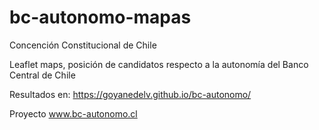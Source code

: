 # bc-autonomo-mapas
Concención Constitucional de Chile

Leaflet maps, posición de candidatos respecto a la autonomía del Banco Central de Chile

Resultados en: https://goyanedelv.github.io/bc-autonomo/

Proyecto www.bc-autonomo.cl
